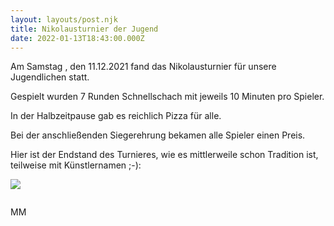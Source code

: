 ```yaml
---
layout: layouts/post.njk
title: Nikolausturnier der Jugend
date: 2022-01-13T18:43:00.000Z
---
```

Am Samstag , den 11.12.2021 fand das Nikolausturnier für unsere Jugendlichen statt.

Gespielt wurden 7 Runden Schnellschach mit jeweils 10 Minuten pro Spieler.

In der Halbzeitpause gab es reichlich Pizza für alle.

Bei der anschließenden Siegerehrung bekamen alle Spieler einen Preis.

Hier ist der Endstand des Turnieres, wie es mittlerweile schon Tradition ist, teilweise mit Künstlernamen ;-):

![](/images/endstand-nikolausturnier-jugend-2021.png)

![]()

MM